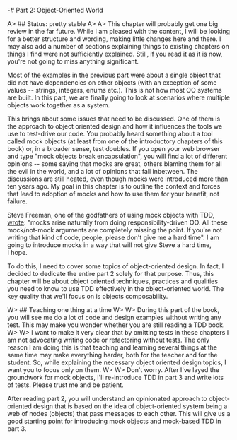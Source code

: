 -# Part 2: Object-Oriented World

A> ## Status: pretty stable
A>
A> This chapter will probably get one big review in the far future. While I am pleased with the content, I will be looking for a better structure and wording, making little changes here and there. I may also add a number of sections explaining things to existing chapters on things I find were not sufficiently explained. Still, if you read it as it is now, you're not going to miss anything significant.

Most of the examples in the previous part were about a single object that did not have dependencies on other objects (with an exception of some values -- strings, integers, enums etc.). This is not how most OO systems are built. In this part, we are finally going to look at scenarios where multiple objects work together as a system.

This brings about some issues that need to be discussed. One of them is the approach to object oriented design and how it influences the tools we use to test-drive our code. You probably heard something about a tool called mock objects (at least from one of the introductory chapters of this book) or, in a broader sense, test doubles. If you open your web browser and type "mock objects break encapsulation", you will find a lot of different opinions -- some saying that mocks are great, others blaming them for all the evil in the world, and a lot of opinions that fall inbetween. The discussions are still heated, even though mocks were introduced more than ten years ago. My goal in this chapter is to outline the context and forces that lead to adoption of mocks and how to use them for your benefit, not failure.

Steve Freeman, one of the godfathers of using mock objects with TDD, [wrote](https://groups.google.com/forum/#!msg/growing-object-oriented-software/rwxCURI_3kM/2UcNAlF_Jh4J): "mocks arise naturally from doing responsibility-driven OO. All these mock/not-mock arguments are completely missing the point. If you're not writing that kind of code, people, please don't give me a hard time". I am going to introduce mocks in a way that will not give Steve a hard time, I hope.

To do this, I need to cover some topics of object-oriented design. In fact, I decided to dedicate the entire part 2 solely for that purpose. Thus, this chapter will be about object oriented techniques, practices and qualities you need to know to use TDD effectively in the object-oriented world. The key quality that we'll focus on is objects composability.

W> ## Teaching one thing at a time
W>
W> During this part of the book, you will see me do a lot of code and design examples without writing any test. This may make you wonder whether you are still reading a TDD book.
W>
W> I want to make it very clear that by omitting tests in these chapters I am not advocating writing code or refactoring without tests. The only reason I am doing this is that teaching and learning several things at the same time may make everything harder, both for the teacher and for the student. So, while explaining the necessary object oriented design topics, I want you to focus only on them.
W>
W> Don't worry. After I've layed the groundwork for mock objects, I'll re-introduce TDD in part 3 and write lots of tests. Please trust me and be patient.

After reading part 2, you will understand an opinionated approach to object-oriented design that is based on the idea of object-oriented system being a web of nodes (objects) that pass messages to each other. This will give us a good starting point for introducing mock objects and mock-based TDD in part 3.

